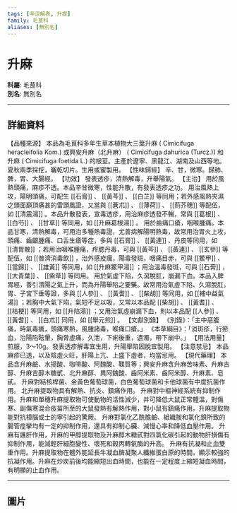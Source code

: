 ```yaml
---
tags: [辛涼解表, 升提]
family: 毛茛科
aliases: [無別名]
---
```


# 升麻

**科屬**: 毛茛科  
**別名**: 無別名  

---

## 詳細資料
【品種來源】
本品為毛茛科多年生草本植物大三葉升麻 (
Cimicifuga heracleifolia
Kom.) 或興安升麻（北升麻） (
Cimicifuga dahurica
(Turcz.)) 和升麻 (
Cimicifuga foetida
L.) 的根莖。主產於遼寧、黑龍江、湖南及山西等地。夏秋兩季採挖，曬乾切片。生用或蜜製用。
【性味歸經】
辛、甘，微寒。歸肺、脾，胃、大腸經。
【功效】
發表透疹，清熱解毒，升舉陽氣。
【主治】
用於風熱頭痛，麻疹不透。本品辛甘微寒，性能升散，有發表透疹之功。 用治風熱上攻，陽明頭痛，可配生 [[石膏]] 、 [[黃芩]] 、 [[白芷]] 等同用；若外感風熱夾濕之頭面巔頂痛甚的雷頭風證，又當與 [[蒼朮]] 、 [[薄荷]] 、 [[荊芥穗]] 等配伍，如 [[清震湯]] 。本品升散發表，宣毒透疹，用治麻疹透發不暢，常與 [[葛根]] 、 [[白芍]] 、 [[甘草]] 等同用，如 [[升麻葛根湯]] 。
用於齒痛口瘡，咽喉腫痛。本品甘寒，清熱解毒，可用治多種熱毒證，尤善病解陽明熱毒，故常用治胃火上攻，頭痛、齒齦腫痛、口舌生瘡等症，多與 [[石膏]] 、 [[黃連]] 、丹皮等同用，如 [[清胃散]] ；若用治咽喉腫痛，痄腮丹毒，可與 [[黃芩]] 、 [[黃連]] 、 [[玄參]] 等配伍，如 [[普濟消毒飲]] ，治外感疫癘，陽毒發斑，咽痛目赤，可與 [[鱉甲]] 、 [[當歸]] 、 [[雄黃]] 等同用，如 [[升麻鱉甲湯]] ；用治溫毒發斑，可與 [[石膏]] ， [[大青葉]] 、 [[紫草]] 等同用。
用於氣虛下陷，久瀉脫肛，崩漏下血。本品入脾胃經，善引清陽之氣上升，而為升陽舉陷之要藥。故常用治氣虛下陷、久瀉脫肛，胃、子宮下垂等證，多與 [[人參]] 、 [[黃耆]] 、 [[柴胡]] 等同用，如 [[補中益氣湯]] ；若胸中大氣下陷，氣短不足以吸，又常以本品配 [[柴胡]] 、 [[黃耆]] 、 [[桔梗]] 等同用，如 [[升陷湯]] ；又用治氣虛崩漏下血，則以本品配 [[人參]] 、 [[黃耆]] 、 [[白朮]] 同用，如 [[舉元煎]] 。
【文獻別錄】
《別錄》：「主中惡腹痛，時氣毒癘，頭痛寒熱，風腫諸毒，喉痛口瘡。」
《本草綱目》：「消斑疹，行瘀血，治陽陷眩暈，胸脅虛痛，久泄，下痢後重，遺濁，帶下崩中。」
【用法用量】
煎服，3～10g。發表透疹解毒宜生用，升陽舉陷固脫宜製用。
【注意禁忌】
本品麻疹已透，以及陰虛火旺，肝陽上亢、上盛下虛者，均當忌用。
【現代藥理】
本品含升麻鹼、水揚酸、咖啡酸、阿魏酸、鞣質等；興安升麻含升麻苦味素、升麻吉醇、升麻吉醇木糖甙、北升麻醇、異阿魏酸、齒阿米素、齒阿米醇、升麻素、皂甙。
升麻對結核桿菌、金黃色葡萄球菌，白色葡萄球菌和卡他球菌有中度抗菌作用。
北升麻提取物具有解熱、抗炎、鎮痛作用。
升麻對中樞神經系統有抑制作用。升麻和單穗升麻提取物可使動物的活性減少，并可降低大鼠正常體溫，對傷寒、副傷寒混合疫苗所至的大鼠發熱有解熱作用，對小鼠有鎮痛作用。升麻提取物能對抗樟腦或士的寧引起的驚厥。
升麻對氯化乙酰膽鹼、組織胺和氯化鋇所致的腸管痙攣均有一定的抑制作用，還具有抑制心臟、減慢心率和降低血壓作用。
升麻有護肝作用，升麻的甲醇提取物及升麻醇木糖甙對四氯化碳引起的動物肝損傷有抑制作用，能減輕肝細胞變性、壞死和穀丙轉氨酶的升高。
升麻有抗凝和止血雙重作用。升麻提取物在體外能延長牛凝血酶凝聚人纖維蛋白原的時間，顯示較強的抗凝作用。升麻在炒炭前後均能縮短出血時間，也能在一定程度上縮短凝血時間，有明顯的止血作用。

---

## 圖片
